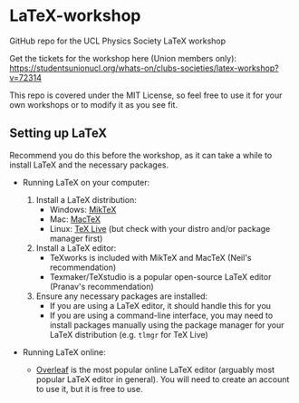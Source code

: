 # LaTeX-workshop

GitHub repo for the UCL Physics Society LaTeX workshop

Get the tickets for the workshop here (Union members only): https://studentsunionucl.org/whats-on/clubs-societies/latex-workshop?v=72314

This repo is covered under the MIT License, so feel free to use it for your own workshops or to modify it as you see fit.

## Setting up LaTeX

Recommend you do this before the workshop, as it can take a while to install LaTeX and the necessary packages.

- Running LaTeX on your computer:

  1. Install a LaTeX distribution:
     - Windows: [MikTeX](https://miktex.org/)
     - Mac: [MacTeX](http://www.tug.org/mactex/)
     - Linux: [TeX Live](https://www.tug.org/texlive/) (but check with your distro and/or package manager first)
  2. Install a LaTeX editor:
     - TeXworks is included with MikTeX and MacTeX (Neil's recommendation)
     - Texmaker/TeXstudio is a popular open-source LaTeX editor (Pranav's recommendation)
  3. Ensure any necessary packages are installed:
     - If you are using a LaTeX editor, it should handle this for you
     - If you are using a command-line interface, you may need to install packages manually using the package manager for your LaTeX distribution (e.g. `tlmgr` for TeX Live)

- Running LaTeX online:
  - [Overleaf](https://www.overleaf.com/) is the most popular online LaTeX editor (arguably most popular LaTeX editor in general). You will need to create an account to use it, but it is free to use.

